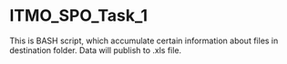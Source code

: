 # ITMO_SPO_Task_1
This is BASH script, which accumulate certain information about files in destination folder. Data will publish to .xls file.

